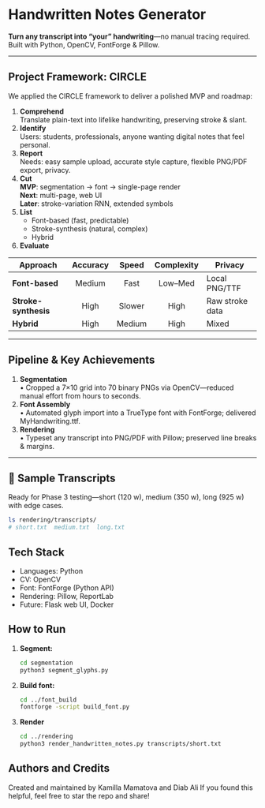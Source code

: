# Handwritten Notes Generator

**Turn any transcript into “your” handwriting**—no manual tracing required.  
Built with Python, OpenCV, FontForge & Pillow.

---

## Project Framework: CIRCLE

We applied the CIRCLE framework to deliver a polished MVP and roadmap:

1. **Comprehend**  
   Translate plain-text into lifelike handwriting, preserving stroke & slant.  
2. **Identify**  
   Users: students, professionals, anyone wanting digital notes that feel personal.  
3. **Report**  
   Needs: easy sample upload, accurate style capture, flexible PNG/PDF export, privacy.  
4. **Cut**  
   **MVP**: segmentation → font → single-page render  
   **Next**: multi-page, web UI  
   **Later**: stroke-variation RNN, extended symbols  
5. **List**  
   - Font-based (fast, predictable)  
   - Stroke-synthesis (natural, complex)  
   - Hybrid  
6. **Evaluate**  

| Approach             | Accuracy | Speed   | Complexity | Privacy          |
|----------------------|:--------:|:-------:|:----------:|------------------|
| **Font-based**       | Medium   | Fast    | Low–Med    | Local PNG/TTF    |
| **Stroke-synthesis** | High     | Slower  | High       | Raw stroke data  |
| **Hybrid**           | High     | Medium  | High       | Mixed            |

---

## Pipeline & Key Achievements

1. **Segmentation**  
   • Cropped a 7×10 grid into 70 binary PNGs via OpenCV—reduced manual effort from hours to seconds.  
2. **Font Assembly**  
   • Automated glyph import into a TrueType font with FontForge; delivered MyHandwriting.ttf.  
3. **Rendering**  
   • Typeset any transcript into PNG/PDF with Pillow; preserved line breaks & margins.  

---

## 📂 Sample Transcripts  

Ready for Phase 3 testing—short (120 w), medium (350 w), long (925 w) with edge cases.  

```bash
ls rendering/transcripts/
# short.txt  medium.txt  long.txt
```

## Tech Stack

- Languages: Python
- CV: OpenCV
- Font: FontForge (Python API)
- Rendering: Pillow, ReportLab
- Future: Flask web UI, Docker

## How to Run

1. **Segment:**
    ```bash
    cd segmentation
    python3 segment_glyphs.py
    ```
2. **Build font:**
    ```bash
    cd ../font_build
    fontforge -script build_font.py
    ```
3. **Render**
    ```bash
    cd ../rendering
    python3 render_handwritten_notes.py transcripts/short.txt
    ```

## Authors and Credits
Created and maintained by Kamilla Mamatova and Diab Ali If you found this helpful, feel free to star the repo and share!